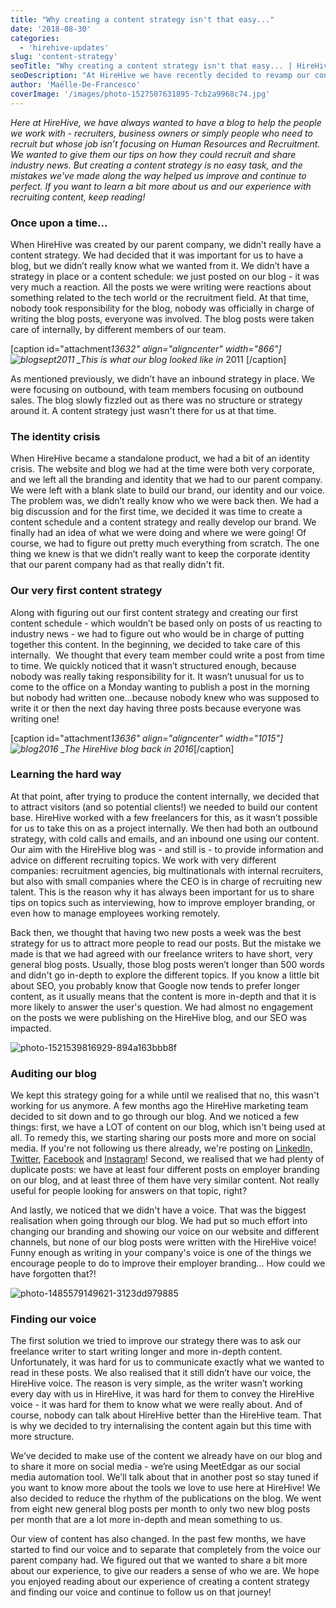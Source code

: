 ```yaml
---
title: "Why creating a content strategy isn't that easy..."
date: '2018-08-30'
categories:
  - 'hirehive-updates'
slug: 'content-strategy'
seoTitle: "Why creating a content strategy isn't that easy... | HireHive"
seoDescription: "At HireHive we have recently decided to revamp our content strategy, & it wasn't that easy! We decided to talk about our struggles and share our experience."
author: 'Maëlle-De-Francesco'
coverImage: '/images/photo-1527507631895-7cb2a9968c74.jpg'
---
```


_Here at HireHive, we have always wanted to have a blog to help the people we work with - recruiters, business owners or simply people who need to recruit but whose job isn’t focusing on Human Resources and Recruitment. We wanted to give them our tips on how they could recruit and share industry news. But creating a content strategy is no easy task, and the mistakes we've made along the way helped us improve and continue to perfect. If you want to learn a bit more about us and our experience with recruiting content, keep reading!_

### Once upon a time...

When HireHive was created by our parent company, we didn’t really have a content strategy. We had decided that it was important for us to have a blog, but we didn’t really know what we wanted from it. We didn’t have a strategy in place or a content schedule: we just posted on our blog - it was very much a reaction. All the posts we were writing were reactions about something related to the tech world or the recruitment field. At that time, nobody took responsibility for the blog, nobody was officially in charge of writing the blog posts, everyone was involved. The blog posts were taken care of internally, by different members of our team.

\[caption id="attachment*13632" align="aligncenter" width="866"\]![blogsept2011](/images/blogsept2011.png) \_This is what our blog looked like in* 2011 \[/caption\]

As mentioned previously, we didn’t have an inbound strategy in place. We were focusing on outbound, with team members focusing on outbound sales. The blog slowly fizzled out as there was no structure or strategy around it. A content strategy just wasn't there for us at that time.

### The identity crisis

When HireHive became a standalone product, we had a bit of an identity crisis. The website and blog we had at the time were both very corporate, and we left all the branding and identity that we had to our parent company. We were left with a blank slate to build our brand, our identity and our voice. The problem was, we didn’t really know who we were back then. We had a big discussion and for the first time, we decided it was time to create a content schedule and a content strategy and really develop our brand. We finally had an idea of what we were doing and where we were going! Of course, we had to figure out pretty much everything from scratch. The one thing we knew is that we didn’t really want to keep the corporate identity that our parent company had as that really didn't fit.

### Our very first content strategy

Along with figuring out our first content strategy and creating our first content schedule - which wouldn’t be based only on posts of us reacting to industry news - we had to figure out who would be in charge of putting together this content. In the beginning, we decided to take care of this internally.  We thought that every team member could write a post from time to time. We quickly noticed that it wasn’t structured enough, because nobody was really taking responsibility for it. It wasn’t unusual for us to come to the office on a Monday wanting to publish a post in the morning but nobody had written one...because nobody knew who was supposed to write it or then the next day having three posts because everyone was writing one!

\[caption id="attachment*13636" align="aligncenter" width="1015"\]![blog2016](/images/blog2016.png) \_The HireHive blog back in 2016*\[/caption\]

### Learning the hard way

At that point, after trying to produce the content internally, we decided that to attract visitors (and so potential clients!) we needed to build our content base. HireHive worked with a few freelancers for this, as it wasn’t possible for us to take this on as a project internally. We then had both an outbound strategy, with cold calls and emails, and an inbound one using our content. Our aim with the HireHive blog was - and still is - to provide information and advice on different recruiting topics. We work with very different companies: recruitment agencies, big multinationals with internal recruiters, but also with small companies where the CEO is in charge of recruiting new talent. This is the reason why it has always been important for us to share tips on topics such as interviewing, how to improve employer branding, or even how to manage employees working remotely.

Back then, we thought that having two new posts a week was the best strategy for us to attract more people to read our posts. But the mistake we made is that we had agreed with our freelance writers to have short, very general blog posts. Usually, those blog posts weren’t longer than 500 words and didn't go in-depth to explore the different topics. If you know a little bit about SEO, you probably know that Google now tends to prefer longer content, as it usually means that the content is more in-depth and that it is more likely to answer the user's question. We had almost no engagement on the posts we were publishing on the HireHive blog, and our SEO was impacted.

![photo-1521539816929-894a163bbb8f](/images/photo-1521539816929-894a163bbb8f.jpg)

### Auditing our blog

We kept this strategy going for a while until we realised that no, this wasn't working for us anymore. A few months ago the HireHive marketing team decided to sit down and to go through our blog. And we noticed a few things: first, we have a LOT of content on our blog, which isn't being used at all. To remedy this, we starting sharing our posts more and more on social media. If you're not following us there already, we're posting on [LinkedIn,](https://www.linkedin.com/company/hirehive-io/) [Twitter](https://twitter.com/HireHive), [Facebook](https://www.facebook.com/HireHiveATS) and [Instagram](https://www.instagram.com/hirehiveteam/)! Second, we realised that we had plenty of duplicate posts: we have at least four different posts on employer branding on our blog, and at least three of them have very similar content. Not really useful for people looking for answers on that topic, right?

And lastly, we noticed that we didn't have a voice. That was the biggest realisation when going through our blog. We had put so much effort into changing our branding and showing our voice on our website and different channels, but none of our blog posts were written with the HireHive voice! Funny enough as writing in your company's voice is one of the things we encourage people to do to improve their employer branding... How could we have forgotten that?!

![photo-1485579149621-3123dd979885](/images/photo-1485579149621-3123dd979885.jpg)

### Finding our voice

The first solution we tried to improve our strategy there was to ask our freelance writer to start writing longer and more in-depth content. Unfortunately, it was hard for us to communicate exactly what we wanted to read in these posts. We also realised that it still didn’t have our voice, the HireHive voice. The reason is very simple, as the writer wasn’t working every day with us in HireHive, it was hard for them to convey the HireHive voice - it was hard for them to know what we were really about. And of course, nobody can talk about HireHive better than the HireHive team. That is why we decided to try internalising the content again but this time with more structure.

We’ve decided to make use of the content we already have on our blog and to share it more on social media - we’re using MeetEdgar as our social media automation tool. We’ll talk about that in another post so stay tuned if you want to know more about the tools we love to use here at HireHive! We also decided to reduce the rhythm of the publications on the blog. We went from eight new general blog posts per month to only two new blog posts per month that are a lot more in-depth and mean something to us.

Our view of content has also changed. In the past few months, we have started to find our voice and to separate that completely from the voice our parent company had. We figured out that we wanted to share a bit more about our experience, to give our readers a sense of who we are. We hope you enjoyed reading about our experience of creating a content strategy and finding our voice and continue to follow us on that journey!
